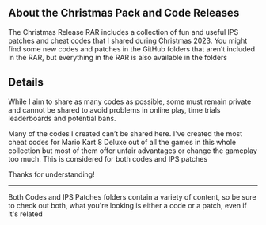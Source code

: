 ## About the Christmas Pack and Code Releases

The Christmas Release RAR includes a collection of fun and useful IPS patches and cheat codes that I shared during Christmas 2023. You might find some new codes and patches in the GitHub folders that aren’t included in the RAR, but everything in the RAR is also available in the folders

## Details

While I aim to share as many codes as possible, some must remain private and cannot be shared to avoid problems in online play, time trials leaderboards and potential bans. 

Many of the codes I created can’t be shared here. I've created the most cheat codes for Mario Kart 8 Deluxe out of all the games in this whole collection but most of them offer unfair advantages or change the gameplay too much. This is considered for both codes and IPS patches

Thanks for understanding!

---

Both Codes and IPS Patches folders contain a variety of content, so be sure to check out both, what you're looking is either a code or a patch, even if it's related